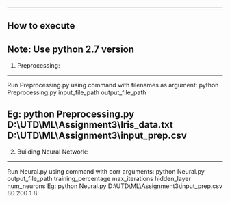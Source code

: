 ------------------------------------
How to execute
------------------------------------
Note: Use python 2.7 version
----------------------------
1. Preprocessing:
-----------------
Run Preprocessing.py using command with filenames as argument:
python Preprocessing.py input_file_path output_file_path

Eg:
python Preprocessing.py D:\UTD\ML\Assignment3\Iris_data.txt D:\UTD\ML\Assignment3\input_prep.csv
------------------------------------

2. Building Neural Network:
----------------------------
Run Neural.py using command with corr arguments:
python Neural.py output_file_path training_percentage max_iterations hidden_layer num_neurons
Eg:
python Neural.py D:\UTD\ML\Assignment3\input_prep.csv 80 200 1 8
